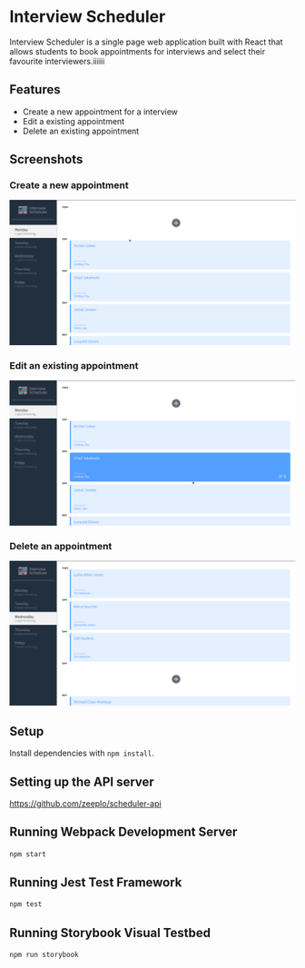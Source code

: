 # Interview Scheduler

Interview Scheduler is a single page web application built with React that allows students to book appointments for interviews and select their favourite interviewers.iiiiii

## Features

- Create a new appointment for a interview
- Edit a existing appointment
- Delete an existing appointment

## Screenshots

### Create a new appointment

!["Create new appointment"](./screenshots/new_appointment.gif)

### Edit an existing appointment

!["Edit an existing appointment"](./screenshots/edit_appointment.gif)

### Delete an appointment

!["Delete an appointment"](./screenshots/cancel_appointment.gif)

## Setup

Install dependencies with `npm install`.

## Setting up the API server

https://github.com/zeeplo/scheduler-api

## Running Webpack Development Server

```sh
npm start
```

## Running Jest Test Framework

```sh
npm test
```

## Running Storybook Visual Testbed

```sh
npm run storybook
```
